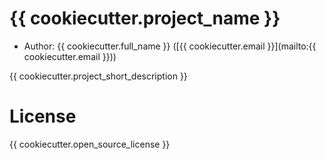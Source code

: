# {{ cookiecutter.project_name }}

* Author: {{ cookiecutter.full_name }} 
  ([{{ cookiecutter.email }}](mailto:{{ cookiecutter.email }}))

{{ cookiecutter.project_short_description }}

# License

{{ cookiecutter.open_source_license }}

